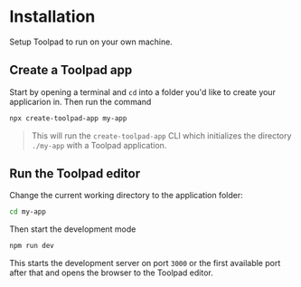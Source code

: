 # Installation

<p class="description">Setup Toolpad to run on your own machine.</p>

## Create a Toolpad app

Start by opening a terminal and `cd` into a folder you'd like to create your applicarion in. Then run the command

```sh
npx create-toolpad-app my-app
```

> This will run the `create-toolpad-app` CLI which initializes the directory `./my-app` with a Toolpad application.

## Run the Toolpad editor

Change the current working directory to the application folder:

```sh
cd my-app
```

Then start the development mode

```sh
npm run dev
```

This starts the development server on port `3000` or the first available port after that and opens the browser to the Toolpad editor.
